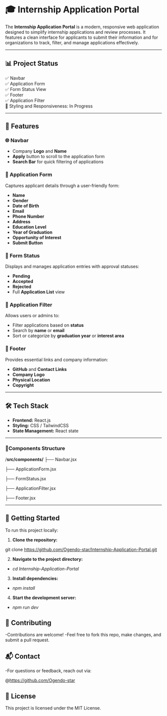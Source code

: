 # 🎓 Internship Application Portal

The **Internship Application Portal** is a modern, responsive web application designed to simplify internship applications and review processes. It features a clean interface for applicants to submit their information and for organizations to track, filter, and manage applications effectively.

---

## 📊 Project Status

✅ Navbar  
✅ Application Form  
✅ Form Status View  
✅ Footer  
✅ Application Filter  
🔄 Styling and Responsiveness: In Progress  
 

---

## 🚀 Features

### 🌐 Navbar
- Company **Logo** and **Name**
- **Apply** button to scroll to the application form
- **Search Bar** for quick filtering of applications

### 📄 Application Form
Captures applicant details through a user-friendly form:
- **Name**
- **Gender**
- **Date of Birth**
- **Email**
- **Phone Number**
- **Address**
- **Education Level**
- **Year of Graduation**
- **Opportunity of Interest**
- **Submit Button**

### 📂 Form Status
Displays and manages application entries with approval statuses:
- **Pending**
- **Accepted**
- **Rejected**
- Full **Application List** view

### 🧭 Application Filter
Allows users or admins to:
- Filter applications based on **status**
- Search by **name** or **email**
- Sort or categorize by **graduation year** or **interest area**

### 🦶 Footer
Provides essential links and company information:
- **GitHub** and **Contact Links**
- **Company Logo**
- **Physical Location**
- **Copyright**

---

## 🛠️ Tech Stack

- **Frontend:** React.js
- **Styling:** CSS / TailwindCSS
- **State Management:** React state


---

### 📁Components Structure

/**src/components/**
├── Navbar.jsx              

├── ApplicationForm.jsx  

├── FormStatus.jsx        

├── ApplicationFilter.jsx   

├── Footer.jsx 

---

## 🧪 Getting Started

To run this project locally:



1. **Clone the repository:**

git clone https://github.com/Ogendo-star/Internship-Application-Portal.git


2. **Navigate to the project directory:**


- *cd Internship-Application-Portal*

3. **Install dependencies:**

- *npm install*

4. **Start the development server:**

- *npm run dev*


## 🤝 Contributing
-Contributions are welcome!
-Feel free to fork this repo, make changes, and submit a pull request.

## 📬 Contact
-For questions or feedback, reach out via:

@https://github.com/Ogendo-star


## 📝 License
This project is licensed under the MIT License.


